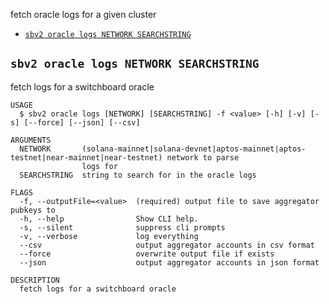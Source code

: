 
fetch oracle logs for a given cluster

* [`sbv2 oracle logs NETWORK SEARCHSTRING`](#sbv2-oracle-logs-network-searchstring)

## `sbv2 oracle logs NETWORK SEARCHSTRING`

fetch logs for a switchboard oracle

```
USAGE
  $ sbv2 oracle logs [NETWORK] [SEARCHSTRING] -f <value> [-h] [-v] [-s] [--force] [--json] [--csv]

ARGUMENTS
  NETWORK       (solana-mainnet|solana-devnet|aptos-mainnet|aptos-testnet|near-mainnet|near-testnet) network to parse
                logs for
  SEARCHSTRING  string to search for in the oracle logs

FLAGS
  -f, --outputFile=<value>  (required) output file to save aggregator pubkeys to
  -h, --help                Show CLI help.
  -s, --silent              suppress cli prompts
  -v, --verbose             log everything
  --csv                     output aggregator accounts in csv format
  --force                   overwrite output file if exists
  --json                    output aggregator accounts in json format

DESCRIPTION
  fetch logs for a switchboard oracle
```
